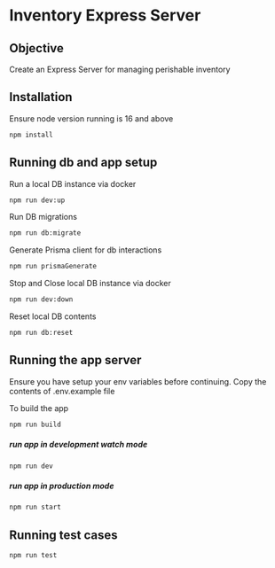 # Inventory Express Server

## Objective

Create an Express Server for managing perishable inventory

## Installation

Ensure node version running is 16 and above

```bash
npm install
```

## Running db and app setup

Run a local DB instance via docker

```bash
npm run dev:up
```

Run DB migrations

```bash
npm run db:migrate
```

Generate Prisma client for db interactions

```bash
npm run prismaGenerate
```

Stop and Close local DB instance via docker

```bash
npm run dev:down
```

Reset local DB contents

```bash
npm run db:reset
```

## Running the app server

Ensure you have setup your env variables before continuing. Copy the contents of .env.example file

To build the app

```bash
npm run build
```

##### run app in development watch mode

```bash
npm run dev
```

##### run app in production mode

```bash
npm run start
```

## Running test cases

```bash
npm run test
```
